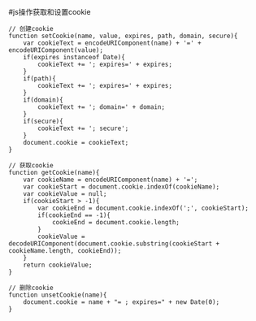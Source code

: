 #js操作获取和设置cookie

	// 创建cookie
	function setCookie(name, value, expires, path, domain, secure){
	    var cookieText = encodeURIComponent(name) + '=' + encodeURIComponent(value);
	    if(expires instanceof Date){
	        cookieText += '; expires=' + expires;
	    }
	    if(path){
	        cookieText += '; expires=' + expires;
	    }
	    if(domain){
	        cookieText += '; domain=' + domain;
	    }
	    if(secure){
	        cookieText += '; secure';
	    }
	    document.cookie = cookieText;
	}
	
	// 获取cookie
	function getCookie(name){
	    var cookieName = encodeURIComponent(name) + '=';
	    var cookieStart = document.cookie.indexOf(cookieName);
	    var cookieValue = null;
	    if(cookieStart > -1){
	        var cookieEnd = document.cookie.indexOf(';', cookieStart);
	        if(cookieEnd == -1){
	            cookieEnd = document.cookie.length;
	        }
	        cookieValue = decodeURIComponent(document.cookie.substring(cookieStart + cookieName.length, cookieEnd));
	    }
	    return cookieValue;
	}
	
	// 删除cookie
	function unsetCookie(name){
	    document.cookie = name + "= ; expires=" + new Date(0);
	}

